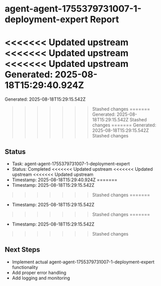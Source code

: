 # agent-agent-1755379731007-1-deployment-expert Report

<<<<<<< Updated upstream
<<<<<<< Updated upstream
<<<<<<< Updated upstream
Generated: 2025-08-18T15:29:40.924Z
=======
Generated: 2025-08-18T15:29:15.542Z
>>>>>>> Stashed changes
=======
Generated: 2025-08-18T15:29:15.542Z
>>>>>>> Stashed changes
=======
Generated: 2025-08-18T15:29:15.542Z
>>>>>>> Stashed changes

## Status
- Task: agent-agent-1755379731007-1-deployment-expert
- Status: Completed
<<<<<<< Updated upstream
<<<<<<< Updated upstream
<<<<<<< Updated upstream
- Timestamp: 2025-08-18T15:29:40.924Z
=======
- Timestamp: 2025-08-18T15:29:15.542Z
>>>>>>> Stashed changes
=======
- Timestamp: 2025-08-18T15:29:15.542Z
>>>>>>> Stashed changes
=======
- Timestamp: 2025-08-18T15:29:15.542Z
>>>>>>> Stashed changes

## Next Steps
- Implement actual agent-agent-1755379731007-1-deployment-expert functionality
- Add proper error handling
- Add logging and monitoring
